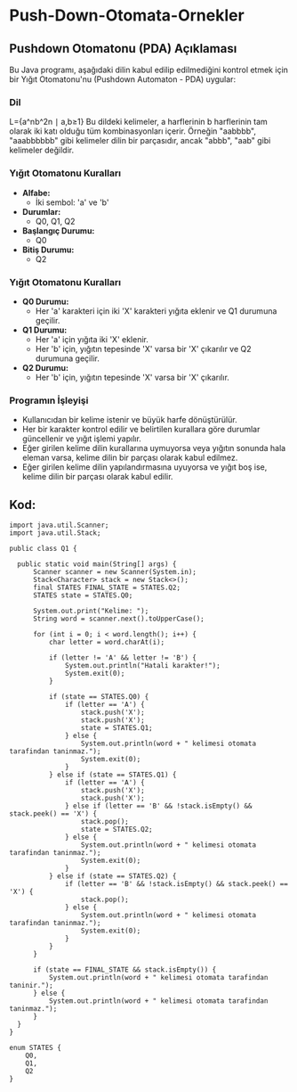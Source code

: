 # Push-Down-Otomata-Ornekler

## Pushdown Otomatonu (PDA) Açıklaması

Bu Java programı, aşağıdaki dilin kabul edilip edilmediğini kontrol etmek için bir Yığıt Otomatonu'nu (Pushdown Automaton - PDA) uygular:

### Dil
L={a^nb^2n ∣ a,b≥1}
Bu dildeki kelimeler, a harflerinin b harflerinin tam olarak iki katı olduğu tüm kombinasyonları içerir. Örneğin "aabbbb", "aaabbbbbb" gibi kelimeler dilin bir parçasıdır, ancak "abbb", "aab" gibi kelimeler değildir.

### Yığıt Otomatonu Kuralları

- **Alfabe:**
  - İki sembol: 'a' ve 'b'
- **Durumlar:**
  - Q0, Q1, Q2
- **Başlangıç Durumu:**
  - Q0
- **Bitiş Durumu:**
  - Q2

### Yığıt Otomatonu Kuralları
- **Q0 Durumu:**
  - Her 'a' karakteri için iki 'X' karakteri yığıta eklenir ve Q1 durumuna geçilir.
- **Q1 Durumu:**
  - Her 'a' için yığıta iki 'X' eklenir.
  - Her 'b' için, yığıtın tepesinde 'X' varsa bir 'X' çıkarılır ve Q2 durumuna geçilir.
- **Q2 Durumu:**
  - Her 'b' için, yığıtın tepesinde 'X' varsa bir 'X' çıkarılır.

### Programın İşleyişi
- Kullanıcıdan bir kelime istenir ve büyük harfe dönüştürülür.
- Her bir karakter kontrol edilir ve belirtilen kurallara göre durumlar güncellenir ve yığıt işlemi yapılır.
- Eğer girilen kelime dilin kurallarına uymuyorsa veya yığıtın sonunda hala eleman varsa, kelime dilin bir parçası olarak kabul edilmez.
- Eğer girilen kelime dilin yapılandırmasına uyuyorsa ve yığıt boş ise, kelime dilin bir parçası olarak kabul edilir.

## Kod:

    import java.util.Scanner;
    import java.util.Stack;
    
    public class Q1 {
  
      public static void main(String[] args) {
          Scanner scanner = new Scanner(System.in);
          Stack<Character> stack = new Stack<>();
          final STATES FINAL_STATE = STATES.Q2;
          STATES state = STATES.Q0;
  
          System.out.print("Kelime: ");
          String word = scanner.next().toUpperCase();
  
          for (int i = 0; i < word.length(); i++) {
              char letter = word.charAt(i);
  
              if (letter != 'A' && letter != 'B') {
                  System.out.println("Hatali karakter!");
                  System.exit(0);
              }
  
              if (state == STATES.Q0) {
                  if (letter == 'A') {
                      stack.push('X');
                      stack.push('X');
                      state = STATES.Q1;
                  } else {
                      System.out.println(word + " kelimesi otomata tarafindan taninmaz.");
                      System.exit(0);
                  }
              } else if (state == STATES.Q1) {
                  if (letter == 'A') {
                      stack.push('X');
                      stack.push('X');
                  } else if (letter == 'B' && !stack.isEmpty() && stack.peek() == 'X') {
                      stack.pop();
                      state = STATES.Q2;
                  } else {
                      System.out.println(word + " kelimesi otomata tarafindan taninmaz.");
                      System.exit(0);
                  }
              } else if (state == STATES.Q2) {
                  if (letter == 'B' && !stack.isEmpty() && stack.peek() == 'X') {
                      stack.pop();
                  } else {
                      System.out.println(word + " kelimesi otomata tarafindan taninmaz.");
                      System.exit(0);
                  }
              }
          }
  
          if (state == FINAL_STATE && stack.isEmpty()) {
              System.out.println(word + " kelimesi otomata tarafindan taninir.");
          } else {
              System.out.println(word + " kelimesi otomata tarafindan taninmaz.");
          }
      }
    }
    
    enum STATES {
        Q0,
        Q1,
        Q2
    }

